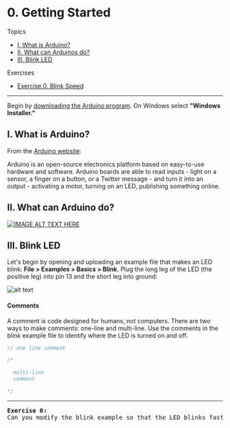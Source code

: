 # 0. Getting Started

Topics
* [I. What is Arduino?](#i-what-is-Arduino)
* [II. What can Arduinos do?](#ii-what-can-Arduino-do)
* [III. Blink LED](#iii-blink-led)

Exercises
* [Exercise 0. Blink Speed](#ex0)

---

Begin by [downloading the Arduino program](https://www.arduino.cc/en/main/software). On Windows select **"Windows Installer."**

## I. What is Arduino?

From the [Arduino website](https://www.arduino.cc/):

  Arduino is an open-source electronics platform based on easy-to-use hardware and software. Arduino boards are able to read inputs - light on a sensor, a finger on a button, or a Twitter message - and turn it into an output - activating a motor, turning on an LED, publishing something online.

## II. What can Arduino do?

[![IMAGE ALT TEXT HERE](https://img.youtube.com/vi/QqiU-OalhiI/0.jpg)](https://www.youtube.com/watch?v=QqiU-OalhiI)

## III. Blink LED
Let's begin by opening and uploading an example file that makes an LED blink: **File > Examples > Basics > Blink**.  Plug the long leg of the LED (the positive leg) into pin 13 and the short leg into ground:

![alt text](ledpin13.jpg)

#### Comments

A comment is code designed for humans, not computers. There are two ways to make comments: one-line and multi-line. Use the comments in the blink example file to identify where the LED is turned on and off.

```c++
// one line comment

/*

  multi-line
  comment

*/
```

---

<a name="ex0"></a>
<pre>
<b>Exercise 0:</b>
Can you modify the blink example so that the LED blinks faster? Slower?
</pre>
